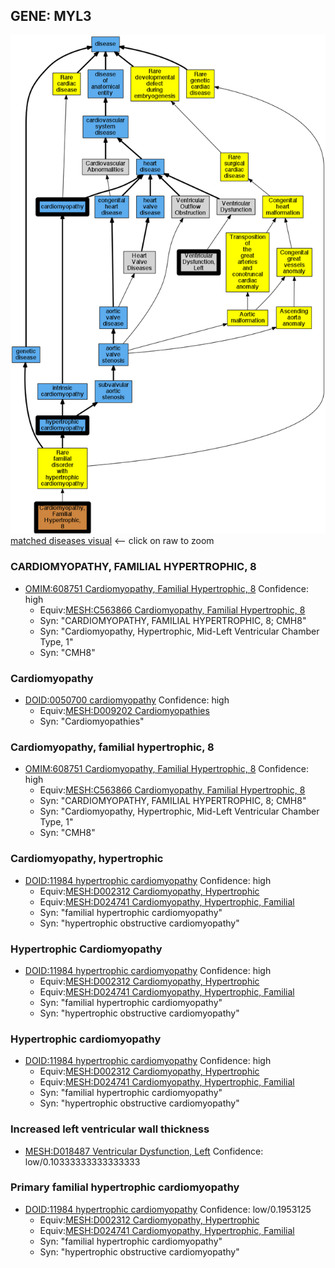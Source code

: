 
## GENE: MYL3

![image](MYL3.png)
[matched diseases visual](MYL3.png)  <-- click on raw to zoom


### CARDIOMYOPATHY, FAMILIAL HYPERTROPHIC, 8
 * [OMIM:608751 Cardiomyopathy, Familial Hypertrophic, 8](http://beta.monarchinitiative.org/disease/OMIM:608751) Confidence: high
    * Equiv:[MESH:C563866 Cardiomyopathy, Familial Hypertrophic, 8](http://beta.monarchinitiative.org/disease/MESH:C563866)
    * Syn: "CARDIOMYOPATHY, FAMILIAL HYPERTROPHIC, 8; CMH8"
    * Syn: "Cardiomyopathy, Hypertrophic, Mid-Left Ventricular Chamber Type, 1"
    * Syn: "CMH8"

### Cardiomyopathy
 * [DOID:0050700 cardiomyopathy](http://beta.monarchinitiative.org/disease/DOID:0050700) Confidence: high
    * Equiv:[MESH:D009202 Cardiomyopathies](http://beta.monarchinitiative.org/disease/MESH:D009202)
    * Syn: "Cardiomyopathies"

### Cardiomyopathy, familial hypertrophic, 8
 * [OMIM:608751 Cardiomyopathy, Familial Hypertrophic, 8](http://beta.monarchinitiative.org/disease/OMIM:608751) Confidence: high
    * Equiv:[MESH:C563866 Cardiomyopathy, Familial Hypertrophic, 8](http://beta.monarchinitiative.org/disease/MESH:C563866)
    * Syn: "CARDIOMYOPATHY, FAMILIAL HYPERTROPHIC, 8; CMH8"
    * Syn: "Cardiomyopathy, Hypertrophic, Mid-Left Ventricular Chamber Type, 1"
    * Syn: "CMH8"

### Cardiomyopathy, hypertrophic
 * [DOID:11984 hypertrophic cardiomyopathy](http://beta.monarchinitiative.org/disease/DOID:11984) Confidence: high
    * Equiv:[MESH:D002312 Cardiomyopathy, Hypertrophic](http://beta.monarchinitiative.org/disease/MESH:D002312)
    * Equiv:[MESH:D024741 Cardiomyopathy, Hypertrophic, Familial](http://beta.monarchinitiative.org/disease/MESH:D024741)
    * Syn: "familial hypertrophic cardiomyopathy"
    * Syn: "hypertrophic obstructive cardiomyopathy"

### Hypertrophic Cardiomyopathy
 * [DOID:11984 hypertrophic cardiomyopathy](http://beta.monarchinitiative.org/disease/DOID:11984) Confidence: high
    * Equiv:[MESH:D002312 Cardiomyopathy, Hypertrophic](http://beta.monarchinitiative.org/disease/MESH:D002312)
    * Equiv:[MESH:D024741 Cardiomyopathy, Hypertrophic, Familial](http://beta.monarchinitiative.org/disease/MESH:D024741)
    * Syn: "familial hypertrophic cardiomyopathy"
    * Syn: "hypertrophic obstructive cardiomyopathy"

### Hypertrophic cardiomyopathy
 * [DOID:11984 hypertrophic cardiomyopathy](http://beta.monarchinitiative.org/disease/DOID:11984) Confidence: high
    * Equiv:[MESH:D002312 Cardiomyopathy, Hypertrophic](http://beta.monarchinitiative.org/disease/MESH:D002312)
    * Equiv:[MESH:D024741 Cardiomyopathy, Hypertrophic, Familial](http://beta.monarchinitiative.org/disease/MESH:D024741)
    * Syn: "familial hypertrophic cardiomyopathy"
    * Syn: "hypertrophic obstructive cardiomyopathy"

### Increased left ventricular wall thickness
 * [MESH:D018487 Ventricular Dysfunction, Left](http://beta.monarchinitiative.org/disease/MESH:D018487) Confidence: low/0.10333333333333333

### Primary familial hypertrophic cardiomyopathy
 * [DOID:11984 hypertrophic cardiomyopathy](http://beta.monarchinitiative.org/disease/DOID:11984) Confidence: low/0.1953125
    * Equiv:[MESH:D002312 Cardiomyopathy, Hypertrophic](http://beta.monarchinitiative.org/disease/MESH:D002312)
    * Equiv:[MESH:D024741 Cardiomyopathy, Hypertrophic, Familial](http://beta.monarchinitiative.org/disease/MESH:D024741)
    * Syn: "familial hypertrophic cardiomyopathy"
    * Syn: "hypertrophic obstructive cardiomyopathy"
